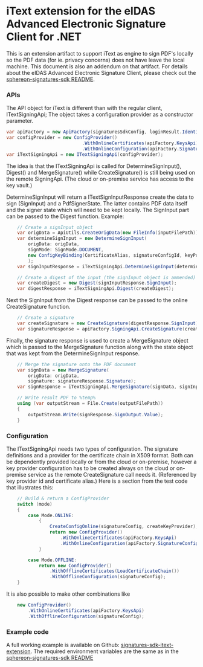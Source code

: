 # iText extension for the eIDAS Advanced Electronic Signature Client for .NET


This is an extension artifact to support iText as engine to sign PDF's locally so the PDF data (for ie. privacy concerns) does not have leave the local machine.
This document is also an addendum on that artifact. For details about the eIDAS Advanced Electronic Signature Client, please check out the [sphereon-signatures-sdk README](https://www.nuget.org/packages/sphereon-signatures-sdk/).

### APIs
The API object for iText is different than with the regular client, ITextSigningApi; The object takes a configuration provider as a constructor parameter.
````csharp
var apiFactory = new ApiFactory(signaturesSdkConfig, loginResult.IdentityToken, signaturesSdkConfig.ServiceEndpoint);
var configProvider = new ConfigProvider()
                            .WithOnlineCertificates(apiFactory.KeysApi)
                            .WithOnlineConfiguration(apiFactory.SignatureConfigApi)
var iTextSigningApi = new ITextSigningApi(configProvider);
````
The idea is that the ITextSigningApi is called for DetermineSignInput(), Digest() and MergeSignature() while CreateSignature() is still being used on the remote SigningApi. (The cloud or on-premise service has access to the key vault.) 

DetermineSignInput will return a ITextSignInputResponse create the data to sign (SignInput) and a PdfSignerState. The latter contains PDF data itself and the signer state which will need to be kept locally. 
The SignInput part can be passed to the Digest function.
Example:
````csharp
    // Create a signInput object
    var origData = ApiUtils.CreateOrigData(new FileInfo(inputFilePath));
    var determineSignInput = new DetermineSignInput(
        origData: origData,
        signMode: SignMode.DOCUMENT,
        new ConfigKeyBinding(CertificateAlias, signatureConfigId, keyProviderId)
        );
    var signInputResponse = iTextSigningApi.DetermineSignInput(determineSignInput);

    // Create a digest of the input (the signInput object is ammended)
    var createDigest = new Digest(signInputResponse.SignInput);
    var digestResponse = iTextSigningApi.Digest(createDigest);
````
Next the SignInput from the Digest response can be passed to the online CreateSignature function.
````csharp
    // Create a signature
    var createSignature = new CreateSignature(digestResponse.SignInput);
    var signatureResponse = apiFactory.SigningApi.CreateSignature(createSignature);
````
Finally, the signature response is used to create a MergeSignature object which is passed to the MergeSignature function along with the state object that was kept from the DetermineSignInput response.
````csharp
    // Merge the signature onto the PDF document
    var signData = new MergeSignature(
        origData: origData,
        signature: signatureResponse.Signature);
    var signResponse = iTextSigningApi.MergeSignature(signData, signInputResponse.State);

    // Write result PDF to %temp%
    using (var outputStream = File.Create(outputFilePath))
    {
        outputStream.Write(signResponse.SignOutput.Value);
    }
````

### Configuration
The ITextSigningApi needs two types of configuration. The signature definitions and a provider for the certificate chain in X509 format. Both can be dependently provided locally or from the cloud or on-premise, however a key provider configuration has to be created always on the cloud or on-premise service as the remote CreateSignature call needs it. (Referenced by key provider id and certificate alias.) Here is a section from the test code that illustrates this:
````csharp
    // Build & return a ConfigProvider
    switch (mode)
    {
        case Mode.ONLINE:
            {
                CreateConfigOnline(signatureConfig, createKeyProvider);
                return new ConfigProvider()
                    .WithOnlineCertificates(apiFactory.KeysApi)
                    .WithOnlineConfiguration(apiFactory.SignatureConfigApi);
            }

        case Mode.OFFLINE:
            return new ConfigProvider()
                .WithOfflineCertificates(LoadCertificateChain())
                .WithOfflineConfiguration(signatureConfig);
    }
````
It is also possible to make other combinations like 
````csharp
    new ConfigProvider()
        .WithOnlineCertificates(apiFactory.KeysApi)
        .WithOfflineConfiguration(signatureConfig);
````

### Example code
A full working example is available on Github: [signatures-sdk-itext-extension](https://github.com/Sphereon-Opensource/signatures-sdk-itext-extension/tree/main/ITextSignatureTest). The required environment variables are the same as in the [sphereon-signatures-sdk README](https://www.nuget.org/packages/sphereon-signatures-sdk/) 

